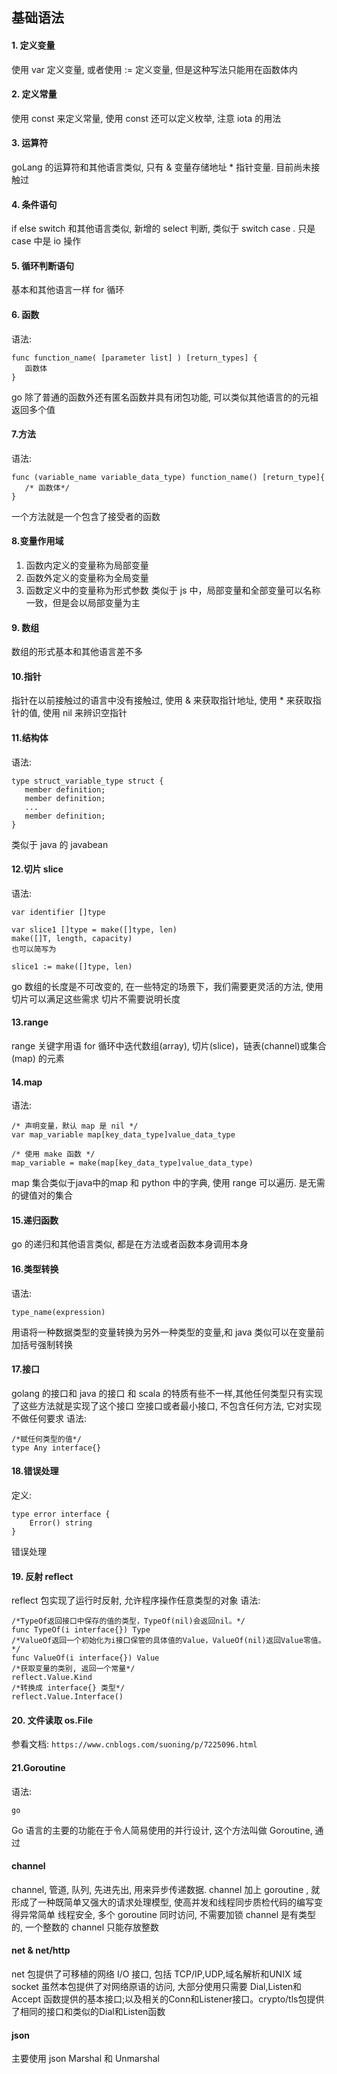 ## 基础语法
#### 1. 定义变量
使用 var 定义变量, 或者使用 := 定义变量, 但是这种写法只能用在函数体内
#### 2. 定义常量
使用 const 来定义常量, 使用 const 还可以定义枚举, 注意 iota 的用法
#### 3. 运算符
goLang 的运算符和其他语言类似, 只有 & 变量存储地址 * 指针变量. 目前尚未接触过
#### 4. 条件语句
if else switch 和其他语言类似, 新增的 select 判断, 类似于 switch case . 只是 case 中是 io 操作
#### 5. 循环判断语句
基本和其他语言一样 for 循环
#### 6. 函数
语法: 
```$xslt
func function_name( [parameter list] ) [return_types] {
   函数体
}
```
go 除了普通的函数外还有匿名函数并具有闭包功能, 可以类似其他语言的的元祖返回多个值
#### 7.方法
语法: 
```$xslt
func (variable_name variable_data_type) function_name() [return_type]{
   /* 函数体*/
}
```
一个方法就是一个包含了接受者的函数

#### 8.变量作用域
1. 函数内定义的变量称为局部变量
2. 函数外定义的变量称为全局变量
3. 函数定义中的变量称为形式参数
类似于 js 中，局部变量和全部变量可以名称一致，但是会以局部变量为主

#### 9. 数组
数组的形式基本和其他语言差不多
#### 10.指针
指针在以前接触过的语言中没有接触过, 使用 & 来获取指针地址, 使用 * 来获取指针的值, 使用 nil 来辨识空指针
#### 11.结构体
语法: 
```$xslt
type struct_variable_type struct {
   member definition;
   member definition;
   ...
   member definition;
}
```
类似于 java 的 javabean
#### 12.切片 slice
语法: 
```$xslt
var identifier []type

var slice1 []type = make([]type, len)
make([]T, length, capacity)
也可以简写为

slice1 := make([]type, len)
```
go 数组的长度是不可改变的, 在一些特定的场景下，我们需要更灵活的方法, 使用切片可以满足这些需求
切片不需要说明长度

#### 13.range
range 关键字用语 for 循环中迭代数组(array), 切片(slice)，链表(channel)或集合(map) 的元素
#### 14.map
语法: 
```$xslt
/* 声明变量，默认 map 是 nil */
var map_variable map[key_data_type]value_data_type

/* 使用 make 函数 */
map_variable = make(map[key_data_type]value_data_type)
```
map 集合类似于java中的map 和 python 中的字典, 使用 range 可以遍历. 是无需的键值对的集合
#### 15.递归函数
go 的递归和其他语言类似, 都是在方法或者函数本身调用本身
#### 16.类型转换
语法: 
```$xslt
type_name(expression)
```
用语将一种数据类型的变量转换为另外一种类型的变量,和 java 类似可以在变量前加括号强制转换
#### 17.接口
golang 的接口和 java 的接口 和 scala 的特质有些不一样,其他任何类型只有实现了这些方法就是实现了这个接口
空接口或者最小接口, 不包含任何方法, 它对实现不做任何要求
语法: 
```cgo
/*赋任何类型的值*/
type Any interface{} 
```
#### 18.错误处理
定义: 
```$xslt
type error interface {
    Error() string
}
```
错误处理
#### 19. 反射 reflect
reflect 包实现了运行时反射, 允许程序操作任意类型的对象
语法: 
```cgo
/*TypeOf返回接口中保存的值的类型，TypeOf(nil)会返回nil。*/
func TypeOf(i interface{}) Type
/*ValueOf返回一个初始化为i接口保管的具体值的Value，ValueOf(nil)返回Value零值。*/
func ValueOf(i interface{}) Value
/*获取变量的类别, 返回一个常量*/
reflect.Value.Kind
/*转换成 interface{} 类型*/
reflect.Value.Interface()

```
#### 20. 文件读取 os.File

参看文档: `https://www.cnblogs.com/suoning/p/7225096.html`

#### 21.Goroutine
语法: 
```cgo
go 
```
Go 语言的主要的功能在于令人简易使用的并行设计, 这个方法叫做 Goroutine, 通过 
#### channel
channel, 管道, 队列, 先进先出, 用来异步传递数据. channel 加上 goroutine , 就形成了一种既简单又强大的请求处理模型, 使高并发和线程同步质检代码的编写变得异常简单
线程安全, 多个 goroutine 同时访问, 不需要加锁
channel 是有类型的, 一个整数的 channel 只能存放整数
#### net & net/http
net 包提供了可移植的网络 I/O 接口, 包括 TCP/IP,UDP,域名解析和UNIX 域 socket
虽然本包提供了对网络原语的访问, 大部分使用只需要 Dial,Listen和Accept 函数提供的基本接口;以及相关的Conn和Listener接口。crypto/tls包提供了相同的接口和类似的Dial和Listen函数
#### json
主要使用 json Marshal 和 Unmarshal